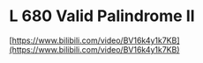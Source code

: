 # L 680 Valid Palindrome II
 
[https://www.bilibili.com/video/BV16k4y1k7KB](https://www.bilibili.com/video/BV16k4y1k7KB)